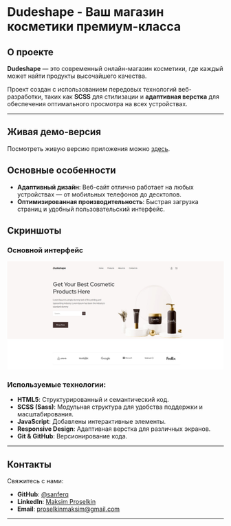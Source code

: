 
# Dudeshape - Ваш магазин косметики премиум-класса

## О проекте

**Dudeshape** — это современный онлайн-магазин косметики, где каждый может найти продукты высочайшего качества. 

Проект создан с использованием передовых технологий веб-разработки, таких как **SCSS** для стилизации и **адаптивная верстка** для обеспечения оптимального просмотра на всех устройствах.

---

## Живая демо-версия

Посмотреть живую версию приложения можно [здесь](https://sanferq.github.io/Beauty-shop/).



## Основные особенности
- **Адаптивный дизайн**: Веб-сайт отлично работает на любых устройствах — от мобильных телефонов до десктопов.
- **Оптимизированная производительность**: Быстрая загрузка страниц и удобный пользовательский интерфейс.


## Скриншоты

### Основной интерфейс

![Main Interface](img/screenshot/main.jpg)



### Используемые технологии:
- **HTML5**: Структурированный и семантический код.
- **SCSS (Sass)**: Модульная структура для удобства поддержки и масштабирования.
- **JavaScript**: Добавлены интерактивные элементы.
- **Responsive Design**: Адаптивная верстка для различных экранов.
- **Git & GitHub**: Версионирование кода.

---

## Контакты

Свяжитесь с нами:

- **GitHub**: [@sanferq](https://github.com/sanferq)
- **LinkedIn**: [Maksim Proselkin](https://www.linkedin.com/in/maksim-proselkin-769790363/)
- **Email**: [proselkinmaksim@gmail.com](mailto:proselkinmaksim@gmail.com)

---
